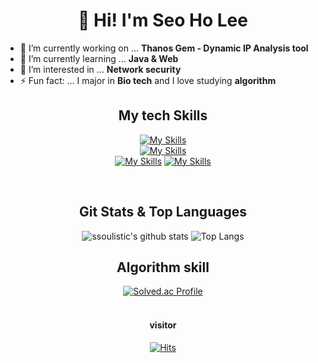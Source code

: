 <h1 align="center">🐾 Hi! I'm Seo Ho Lee</h1>

<p align="center">


- 🔭 I’m currently working on ... **Thanos Gem - Dynamic IP Analysis tool**
- 🌱 I’m currently learning ... **Java & Web**
- 🤔 I’m interested in  ... **Network security**
- ⚡ Fun fact: ... I major in **Bio tech** and I love studying **algorithm**
 </p>

<div align="center">

## My tech Skills
[![My Skills](https://skillicons.dev/icons?i=js,html,css,react,bootstrap)](https://skillicons.dev)
<br>
[![My Skills](https://skillicons.dev/icons?i=python,flask,java,cs,cpp)](https://skillicons.dev)
<br>
[![My Skills](https://skillicons.dev/icons?i=linux,aws)](https://skillicons.dev)
[![My Skills](https://skillicons.dev/icons?i=vscode,github,notion)](https://skillicons.dev)

<br>

## Git Stats & Top Languages
![ssoulistic's github stats](https://github-readme-stats.vercel.app/api?username=ssoulistic&show_icons=true&theme=algolia)
![Top Langs](https://github-readme-stats.vercel.app/api/top-langs/?username=ssoulistic&layout=compact&hide_border=true&theme=algolia)
<br>
## Algorithm skill
[![Solved.ac Profile](http://mazassumnida.wtf/api/v2/generate_badge?boj=ssoulistic)](https://solved.ac/ssoulistic/)
<br>
<br>
#### visitor
[![Hits](https://hits.seeyoufarm.com/api/count/incr/badge.svg?url=https%3A%2F%2Fgithub.com%2Fssoulistic%2Fhit-counter&count_bg=%23E53B3B&title_bg=%23555555&icon=clyp.svg&icon_color=%23FFE900&title=hello+visitors&edge_flat=false)](https://hits.seeyoufarm.com)
</div>  

<!--
**ssoulistic/ssoulistic** is a ✨ _special_ ✨ repository because its `README.md` (this file) appears on your GitHub profile.

Here are some ideas to get you started:
🐾
- 🔭 I’m currently working on ...
- 🌱 I’m currently learning ...
- 👯 I’m looking to collaborate on ...
- 🤔 I’m looking for help with ...
- 💬 Ask me about ...
- 📫 How to reach me: ...
- 😄 Pronouns: ...
- ⚡ Fun fact: ...
-->
